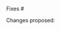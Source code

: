 Fixes #

Changes proposed:

<!--
Does this PR include breaking changes in these areas?
- Protocol-breaking? (If yes, add `protocol breaking` label to this PR.)
- API-breaking? (Often triggered by changes to data structures. If yes, add `api breaking` label to this PR.)
-->
